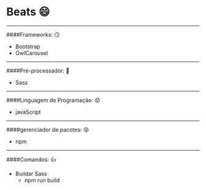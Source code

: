 # Beats :smile:
-----------
####Frameworks: :smirk:
- Bootstrap
- OwlCarousel

----------------

####Pré-processador:  :nail_care:
- Sass

-------------------

####Linguagem de Programação: :worried:
- javaScript

------------------


####gerenciador de pacotes: :dizzy_face:
- npm

---------------
####Comandos: :+1:
- Buildar Sass 
	- npm run build

    